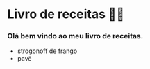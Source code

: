 # Livro de receitas :man_cook:

### Olá bem vindo ao meu livro de receitas.

- strogonoff de frango
- pavê

